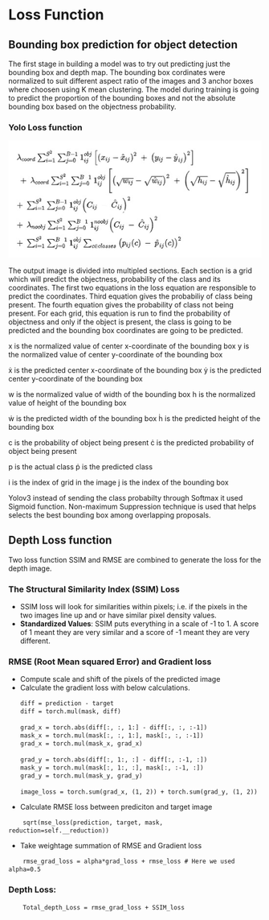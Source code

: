 # Loss Function

## Bounding box prediction for object detection

The first stage in building a model was to try out predicting just the bounding box and depth map. The bounding box cordinates were normalized to suit different aspect ratio of the images and 3 anchor boxes where choosen using K mean clustering. The model during training is going to predict the proportion of the bounding boxes and not the absolute bounding box based on the objectness probability. 

### Yolo Loss function
 <p align="center">
  <img src="Images/YoloLoss.jpg">
 </p>
 
 The output image is divided into multipled sections. Each section is a grid which will predict the objectness, probability of the class and its coordinates. The first two equations in the loss equation are responsible to predict the coordinates. Third equation gives the probabiliy of class being present. The fourth equation gives the probability of class not being present. For each grid, this equation is run to find the probability of objectness and only if the object is present, the class is going to be predicted and the bounding box coordinates are going to be predicted. 
 
 x is the normalized value of center x-coordinate of the bounding box
 y is the normalized value of center y-coordinate of the bounding box
 
 ẋ is the predicted center x-coordinate of the bounding box
 ẏ is the predicted center y-coordinate of the bounding box
 
 w is the normalized value of width of the bounding box
 h is the normalized value of height of the bounding box
 
 ẇ is the predicted width of the bounding box
 ḣ is the predicted height of the bounding box
 
 c is the probability of object being present
 ċ is the predicted probability of object being present
 
 p is the actual class
 ṗ is the predicted class
 
 i is the index of grid in the image
 j is the index of the bounding box
 
Yolov3 instead of sending the class probabilty through Softmax it used Sigmoid function. Non-maximum Suppression technique is used that helps selects the best bounding box among overlapping proposals.


## Depth Loss function

Two loss function SSIM and RMSE are combined to generate the loss for the depth image.

### The Structural Similarity Index (SSIM) Loss

- SSIM loss will look for similarities within pixels; i.e. if the pixels in the two images line up and or have similar pixel density values.
- **Standardized Values**: SSIM puts everything in a scale of -1 to 1. A score of 1 meant they are very similar and a score of -1 meant they are very different.

### RMSE (Root Mean squared Error) and Gradient loss

- Compute scale and shift of the pixels of the predicted image
- Calculate the gradient loss with below calculations.
    ```
    diff = prediction - target
    diff = torch.mul(mask, diff)

    grad_x = torch.abs(diff[:, :, 1:] - diff[:, :, :-1])
    mask_x = torch.mul(mask[:, :, 1:], mask[:, :, :-1])
    grad_x = torch.mul(mask_x, grad_x)

    grad_y = torch.abs(diff[:, 1:, :] - diff[:, :-1, :])
    mask_y = torch.mul(mask[:, 1:, :], mask[:, :-1, :])
    grad_y = torch.mul(mask_y, grad_y)

    image_loss = torch.sum(grad_x, (1, 2)) + torch.sum(grad_y, (1, 2))    
    ```
- Calculate RMSE loss between prediciton and target image
```
    sqrt(mse_loss(prediction, target, mask, reduction=self.__reduction))
```
- Take weightage summation of RMSE and Gradient loss
```
    rmse_grad_loss = alpha*grad_loss + rmse_loss # Here we used alpha=0.5
```

### Depth Loss:

```
    Total_depth_Loss = rmse_grad_loss + SSIM_loss
```
 

